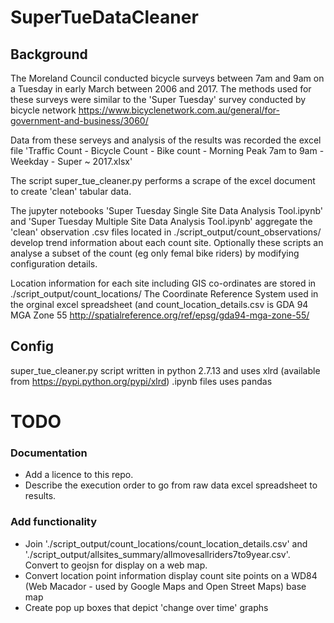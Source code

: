 # SuperTueDataCleaner
## Background
The Moreland Council conducted bicycle surveys between 7am and 9am on a Tuesday in early March between 2006 and 2017.
The methods used for these surveys were similar to the 'Super Tuesday' survey conducted by bicycle network https://www.bicyclenetwork.com.au/general/for-government-and-business/3060/

Data from these serveys and analysis of the results was recorded the excel file 'Traffic Count - Bicycle Count - Bike count - Morning Peak 7am to 9am - Weekday - Super ~ 2017.xlsx'

The script super_tue_cleaner.py performs a scrape of the excel document to create 'clean' tabular data.

The jupyter notebooks 'Super Tuesday Single Site Data Analysis Tool.ipynb' and 'Super Tuesday Multiple Site Data Analysis Tool.ipynb' aggregate the 'clean' observation .csv files located in ./script_output/count_observations/ develop trend information about each count site. Optionally these scripts an analyse a subset of the count (eg only femal bike riders) by modifying configuration details.

Location information for each site including GIS co-ordinates are stored in ./script_output/count_locations/
The Coordinate Reference System used in the orginal excel spreadsheet (and count_location_details.csv is GDA 94 MGA Zone 55 http://spatialreference.org/ref/epsg/gda94-mga-zone-55/

## Config
super_tue_cleaner.py script written in python 2.7.13 and uses xlrd (available from https://pypi.python.org/pypi/xlrd)
.ipynb files uses pandas


# TODO
### Documentation
* Add a licence to this repo.
* Describe the execution order to go from raw data excel spreadsheet to results.

### Add functionality
* Join './script_output/count_locations/count_location_details.csv' and './script_output/allsites_summary/allmovesallriders7to9year.csv'. Convert to geojsn for display on a web map.
* Convert location point information display count site points on a WD84 (Web Macador - used by Google Maps and Open Street Maps) base map
* Create pop up boxes that depict 'change over time' graphs
